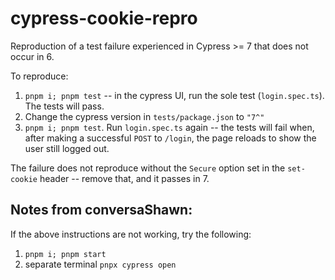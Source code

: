 # cypress-cookie-repro

Reproduction of a test failure experienced in Cypress >= 7 that does not occur in 6.

To reproduce:

1. `pnpm i; pnpm test` -- in the cypress UI, run the sole test (`login.spec.ts`). The tests will pass.
2. Change the cypress version in `tests/package.json` to `"7^"`
3. `pnpm i; pnpm test`. Run `login.spec.ts` again -- the tests will fail when, after making a successful `POST` to `/login`, the page reloads to show the user still logged out.

The failure does not reproduce without the `Secure` option set in the `set-cookie` header -- remove that, and it passes in 7.

## Notes from conversaShawn:
If the above instructions are not working, try the following:
1. `pnpm i; pnpm start`
2. separate terminal `pnpx cypress open`